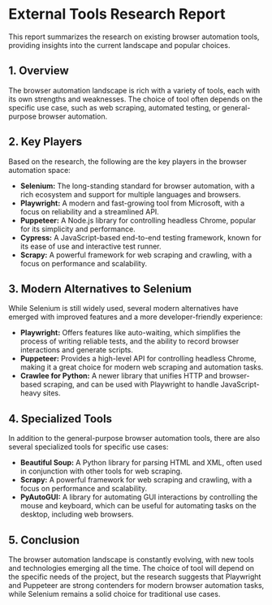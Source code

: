 # External Tools Research Report

This report summarizes the research on existing browser automation tools, providing insights into the current landscape and popular choices.

## 1. Overview

The browser automation landscape is rich with a variety of tools, each with its own strengths and weaknesses. The choice of tool often depends on the specific use case, such as web scraping, automated testing, or general-purpose browser automation.

## 2. Key Players

Based on the research, the following are the key players in the browser automation space:

*   **Selenium:** The long-standing standard for browser automation, with a rich ecosystem and support for multiple languages and browsers.
*   **Playwright:** A modern and fast-growing tool from Microsoft, with a focus on reliability and a streamlined API.
*   **Puppeteer:** A Node.js library for controlling headless Chrome, popular for its simplicity and performance.
*   **Cypress:** A JavaScript-based end-to-end testing framework, known for its ease of use and interactive test runner.
*   **Scrapy:** A powerful framework for web scraping and crawling, with a focus on performance and scalability.

## 3. Modern Alternatives to Selenium

While Selenium is still widely used, several modern alternatives have emerged with improved features and a more developer-friendly experience:

*   **Playwright:** Offers features like auto-waiting, which simplifies the process of writing reliable tests, and the ability to record browser interactions and generate scripts.
*   **Puppeteer:** Provides a high-level API for controlling headless Chrome, making it a great choice for modern web scraping and automation tasks.
*   **Crawlee for Python:** A newer library that unifies HTTP and browser-based scraping, and can be used with Playwright to handle JavaScript-heavy sites.

## 4. Specialized Tools

In addition to the general-purpose browser automation tools, there are also several specialized tools for specific use cases:

*   **Beautiful Soup:** A Python library for parsing HTML and XML, often used in conjunction with other tools for web scraping.
*   **Scrapy:** A powerful framework for web scraping and crawling, with a focus on performance and scalability.
*   **PyAutoGUI:** A library for automating GUI interactions by controlling the mouse and keyboard, which can be useful for automating tasks on the desktop, including web browsers.

## 5. Conclusion

The browser automation landscape is constantly evolving, with new tools and technologies emerging all the time. The choice of tool will depend on the specific needs of the project, but the research suggests that Playwright and Puppeteer are strong contenders for modern browser automation tasks, while Selenium remains a solid choice for traditional use cases.

